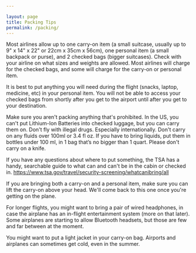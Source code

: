 ```yaml
---

layout: page
title: Packing Tips
permalink: /packing/
---
```


Most airlines allow up to one carry-on item (a small suitcase, usually up to 9" x 14" x 22" or 22cm x 35cm x 56cm), one personal item (a small backpack or purse), and 2 checked bags (bigger suitcases). Check with your airline on what sizes and weights are allowed. Most airlines will charge for the checked bags, and some will charge for the carry-on or personal item.

It is best to put anything you will need during the flight (snacks, laptop, medicine, etc) in your personal item. You will not be able to access your checked bags from shortly after you get to the airport until after you get to your destination.

Make sure you aren't packing anything that's prohibited. In the US, you can't put Lithium-Ion Batteries into checked luggage, but you can carry them on. Don't fly with illegal drugs. Especially internationally. Don't carry on any fluids over 100ml or 3.4 fl oz. If you have to bring liquids, put them in bottles under 100 ml, in 1 bag that’s no bigger than 1 quart. Please don't carry on a knife. 

If you have any questions about where to put something, the TSA has a handy, searchable guide to what can and can't be in the cabin or checked in. https://www.tsa.gov/travel/security-screening/whatcanibring/all

If you are bringing both a carry-on and a personal item, make sure you can lift the carry-on above your head. We'll come back to this one once you're getting on the plane.

For longer flights, you might want to bring a pair of wired headphones, in case the airplane has an in-flight entertainment system (more on that later). Some airplanes are starting to allow Bluetooth headsets, but those are few and far between at the moment.

You might want to put a light jacket in your carry-on bag. Airports and airplanes can sometimes get cold, even in the summer.
